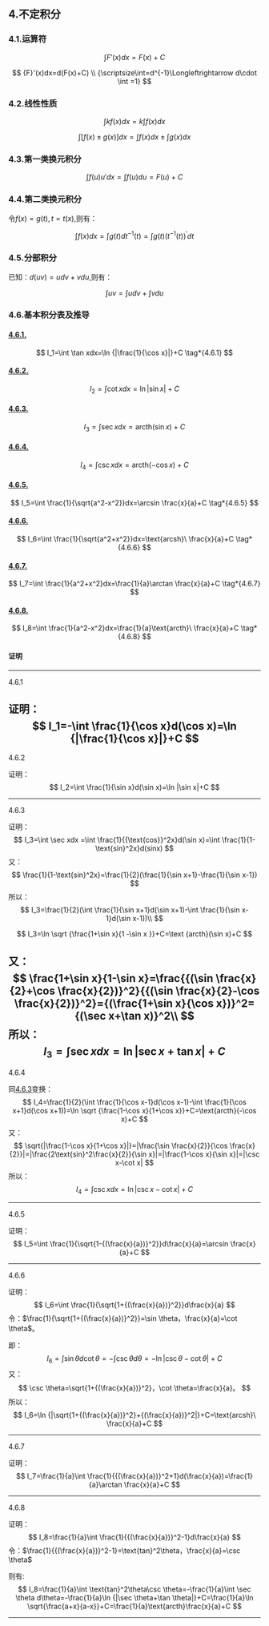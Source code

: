 ## 4.不定积分

### 4.1.运算符

$$
\int {F}'(x)dx=F(x)+C
$$

$$
{F}'(x)dx=d(F(x)+C)
\\
{\scriptsize\int=d^{-1}\Longleftrightarrow d\cdot \int =1}
$$

### 4.2.线性性质

$$
\int kf(x)dx=k\int f(x)dx
$$

$$
\int [f(x)\pm g(x)]dx=\int f(x)dx\pm\int g(x)dx 
$$

### 4.3.第一类换元积分

$$
\int f(u){u}'dx=\int f(u)du=F(u)+C
$$

### 4.4.第二类换元积分

令$f(x)=g(t),t=t(x),$则有：

$$
\int f(x)dx=\int g(t)dt^{-1}(t)=\int g(t){(t^{-1}(t))}^{'}dt
$$

### 4.5.分部积分
已知：$d(uv)=udv+vdu,$则有：

$$
\int uv=\int udv+\int vdu
$$

### 4.6.基本积分表及推导

#### [4.6.1.](#4.6.1)
$$
I_1=\int \tan xdx=\ln {|\frac{1}{\cos x}|}+C \tag*{4.6.1}
$$
#### [4.6.2.](#4.6.2)
$$
I_2=\int \cot xdx=\ln |\sin x|+C \tag*{4.6.2}
$$
#### [4.6.3.](#4.6.3)
$$
I_3=\int \sec xdx=\text{arcth}(\sin x)+C \tag*{4.6.3}
$$
#### [4.6.4.](#4.6.4)
$$
I_4=\int \csc xdx=\text{arcth}(-\cos x)+C \tag*{4.6.4}
$$
#### [4.6.5.](#4.6.5)
$$
I_5=\int \frac{1}{\sqrt{a^2-x^2}}dx=\arcsin \frac{x}{a}+C \tag*{4.6.5}
$$
#### [4.6.6.](#4.6.6)
$$
I_6=\int \frac{1}{\sqrt{a^2+x^2}}dx=\text{arcsh}\ \frac{x}{a}+C \tag*{4.6.6}
$$
#### [4.6.7.](#4.6.7)
$$
I_7=\int \frac{1}{a^2+x^2}dx=\frac{1}{a}\arctan \frac{x}{a}+C \tag*{4.6.7}
$$
#### [4.6.8.](#4.6.8)
$$
I_8=\int \frac{1}{a^2-x^2}dx=\frac{1}{a}\text{arcth}\ \frac{x}{a}+C \tag*{4.6.8}
$$
#### 证明
---

<a id="4.6.1"></a>

4.6.1

证明：
$$
I_1=-\int \frac{1}{\cos x}d(\cos x)=\ln {|\frac{1}{\cos x}|}+C
$$
---
<a id="4.6.2"></a>

4.6.2

证明：
$$
I_2=\int \frac{1}{\sin x}d(\sin x)=\ln |\sin x|+C
$$


---
<a id="4.6.3"></a>
4.6.3

证明：
$$
I_3=\int \sec xdx =\int \frac{1}{{\text{cos}}^2x}d(\sin x)=\int \frac{1}{1-\text{sin}^2x}d(sinx)
$$
又：
$$
\frac{1}{1-\text{sin}^2x}=\frac{1}{2}(\frac{1}{\sin x+1}-\frac{1}{\sin x-1})
$$
所以：
$$
I_3=\frac{1}{2}(\int \frac{1}{\sin x+1}d(\sin x+1)-\int \frac{1}{\sin x-1}d(\sin x-1))\\
$$

$$
I_3=\ln \sqrt {\frac{1+\sin x}{1 -\sin x }}+C=\text {arcth}(\sin x)+C
$$


又：
$$
\frac{1+\sin x}{1-\sin x}=\frac{{(\sin \frac{x}{2}+\cos \frac{x}{2})}^2}{{(\sin \frac{x}{2}-\cos \frac{x}{2})}^2}={(\frac{1+\sin x}{\cos x})}^2={(\sec x+\tan x)}^2\\
$$
所以：
$$
I_3=\int \sec xdx=\ln {|\sec x+\tan x|}+C
$$
---
<a id="4.6.4"></a>
4.6.4

同[4.6.3](#4.6.3)变换：
$$
I_4=\frac{1}{2}(\int \frac{1}{\cos x-1}d(\cos x-1)-\int \frac{1}{\cos x+1}d(\cos x+1))=\ln \sqrt {\frac{1-\cos x}{1+\cos x}}+C=\text{arcth}(-\cos x)+C
$$
又：
$$
\sqrt{|\frac{1-\cos x}{1+\cos x}|}=|\frac{\sin \frac{x}{2}}{\cos \frac{x}{2}}|=|\frac{2\text{sin}^2\frac{x}{2}}{\sin x}|=|\frac{1-\cos x}{\sin x}|=|\csc x-\cot x|
$$
所以：
$$
I_4=\int \csc xdx=\ln {|\csc x-\cot x|}+C
$$
___
<a id="4.6.5"></a>
4.6.5

证明：
$$
I_5=\int \frac{1}{\sqrt{1-{(\frac{x}{a})}^2}}d\frac{x}{a}=\arcsin \frac{x}{a}+C
$$
___
<a id="4.6.6"></a>
4.6.6

证明：
$$
I_6=\int \frac{1}{\sqrt{1+{(\frac{x}{a})}^2}}d\frac{x}{a}
$$
令：$\frac{1}{\sqrt{1+{(\frac{x}{a})}^2}}=\sin \theta，\frac{x}{a}=\cot \theta$。

即：
$$
I_6=\int \sin \theta d\cot \theta=-\int \csc \theta d\theta=-\ln {|\csc \theta-\cot \theta|}+C
$$
又：
$$
\csc \theta=\sqrt{1+{(\frac{x}{a})}^2}，\cot \theta=\frac{x}{a}。
$$
所以：
$$
I_6=\ln {|\sqrt{1+{(\frac{x}{a})}^2}+{(\frac{x}{a})}^2|}+C=\text{arcsh}\ \frac{x}{a}+C
$$
___
<a id="4.6.7"></a>
4.6.7

证明：
$$
I_7=\frac{1}{a}\int \frac{1}{{(\frac{x}{a})}^2+1}d(\frac{x}{a})=\frac{1}{a}\arctan \frac{x}{a}+C
$$
___
<a id="4.6.8"></a>
4.6.8

证明：
$$
I_8=\frac{1}{a}\int \frac{1}{{(\frac{x}{a})}^2-1}d\frac{x}{a}
$$
令：$\frac{1}{{(\frac{x}{a})}^2-1}=\text{tan}^2\theta，\frac{x}{a}=\csc \theta$

则有:
$$
I_8=\frac{1}{a}\int \text{tan}^2\theta\csc \theta=-\frac{1}{a}\int \sec \theta d\theta=-\frac{1}{a}\ln {|\sec \theta+\tan \theta|}+C=\frac{1}{a}\ln \sqrt{\frac{a+x}{a-x}}+C=\frac{1}{a}\text{arcth}\frac{x}{a}+C
$$
___





